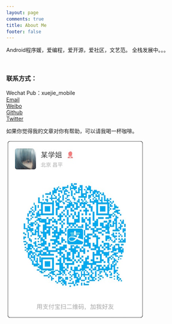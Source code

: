 ```yaml
---
layout: page
comments: true
title: About Me
footer: false
---
```


Android程序媛，爱编程，爱开源，爱社区，文艺范。
全栈发展中。。。

<br/>

### 联系方式：        

Wechat Pub：xuejie_mobile     
[Email](mailto:wangxingheks@gmail.com)     
[Weibo](http://weibo.com/u/2019322347)	  
[Github](https://github.com/wangxinghe)       
[Twitter](https://twitter.com/wangxinghe1988)


如果你觉得我的文章对你有帮助，可以请我喝一杯咖啡。

![zhifubao](/images/zhifubao.jpg)